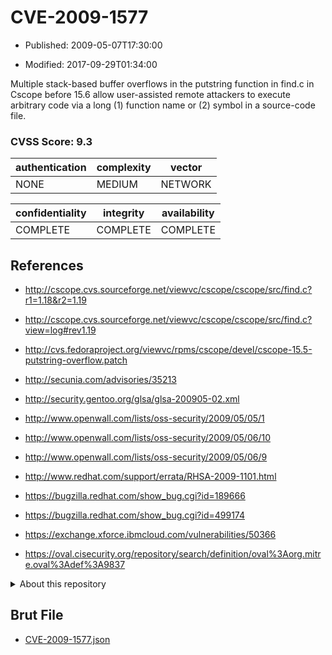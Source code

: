 # CVE-2009-1577

- Published: 2009-05-07T17:30:00

- Modified: 2017-09-29T01:34:00

Multiple stack-based buffer overflows in the putstring function in find.c in Cscope before 15.6 allow user-assisted remote attackers to execute arbitrary code via a long (1) function name or (2) symbol in a source-code file.

### CVSS Score: **9.3**

| authentication | complexity | vector |
| --- | --- | --- |
| NONE | MEDIUM | NETWORK |

| confidentiality | integrity | availability |
| --- | --- | --- |
| COMPLETE | COMPLETE | COMPLETE |

## References

* http://cscope.cvs.sourceforge.net/viewvc/cscope/cscope/src/find.c?r1=1.18&r2=1.19

* http://cscope.cvs.sourceforge.net/viewvc/cscope/cscope/src/find.c?view=log#rev1.19

* http://cvs.fedoraproject.org/viewvc/rpms/cscope/devel/cscope-15.5-putstring-overflow.patch

* http://secunia.com/advisories/35213

* http://security.gentoo.org/glsa/glsa-200905-02.xml

* http://www.openwall.com/lists/oss-security/2009/05/05/1

* http://www.openwall.com/lists/oss-security/2009/05/06/10

* http://www.openwall.com/lists/oss-security/2009/05/06/9

* http://www.redhat.com/support/errata/RHSA-2009-1101.html

* https://bugzilla.redhat.com/show_bug.cgi?id=189666

* https://bugzilla.redhat.com/show_bug.cgi?id=499174

* https://exchange.xforce.ibmcloud.com/vulnerabilities/50366

* https://oval.cisecurity.org/repository/search/definition/oval%3Aorg.mitre.oval%3Adef%3A9837

<details>
<summary>About this repository</summary> 

  This repository is part of the project [Live Hack CVE](https://github.com/Live-Hack-CVE). Main website can be found [www.live-hack.org](https://www.live-hack.org) 
  
  Made by [Sn0wAlice](https://github.com/Sn0wAlice) for the people that care about security and need to have a feed of the latest CVEs. Hope you enjoy it, don't forget to star the repo and follow me on [Twitter](https://twitter.com/Sn0wAlice) and [Github](https://github.com/Sn0wAlice). And that is my [personnal website](https://www.alice-snow.me/)

  - [Home Page](https://github.com/Live-Hack-CVE)
  - [Framework](https://github.com/Live-Hack-CVE/cve-framework)
  - [CVE database](https://github.com/Live-Hack-CVE/full_database)
  - [Changelog](https://github.com/Live-Hack-CVE/Changelog)
</details>

## Brut File

* [CVE-2009-1577.json](https://raw.githubusercontent.com/Live-Hack-CVE/full_database/main/cves/2009/CVE-2009-1577.json)

